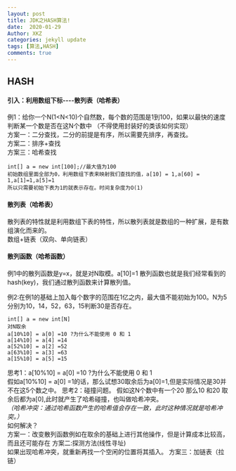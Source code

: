 ```yaml
---
layout: post
title: JDK之HASH算法!
date:  2020-01-29
Author: XKZ
categories: jekyll update
tags: [算法,HASH]
comments: true
---
```

## HASH
#### 引入：利用数组下标----散列表（哈希表）
例1：给你一个N(1<N<10)个自然数，每个数的范围是1到100，如果以最快的速度判断某一个数是否在这N个数中
（不得使用封装好的类该如何实现）  
方案一：二分查找，二分的前提是有序，所以需要先排序，再查找。  
方案二：排序+查找  
方案三：哈希查找  
````
int[] a = new int[100];//最大值为100
初始数组里面全部为0，利用数组下表来映射我们查找的值，a[10] = 1,a[60] = 1,a[1]=1,a[5]=1
所以只需要初始下表为1的就表示存在。时间复杂度为O(1)
````
#### 散列表（哈希表）
散列表的特性就是利用数组下表的特性，所以散列表就是数组的一种扩展，是有数组演化而来的。  
数组+链表（双向、单向链表）
#### 散列函数（哈希函数）
例1中的散列函数是y=x，就是对N取模。a[10]=1
散列函数也就是我们经常看到的hash(key)，我们通过散列函数来计算散列值。

例2:在例1的基础上加入每个数字的范围在1亿之内，最大值不能初始为100。N为5 分别为10，14，52，63，15判断30是否存在。  
````
int[] a = new int[N] 
对N取余
a[10%10] = a[0] =10 ?为什么不能使用 0 和 1
a[14%10] = a[4] =14
a[52%10] = a[2] =52
a[63%10] = a[3] =63
a[15%10] = a[5] =15 
````
思考1：a[10%10] = a[0] =10 ?为什么不能使用 0 和 1  
假如a[10%10] = a[0] =1的话，那么试想30取余后为a[0]=1,但是实际情况是30并不在这5个数之中。
思考2：碰撞问题。 假如这N个数中有一个20 那么10 和20 取余后都为a[0],此时就产生了哈希碰撞，也叫做哈希冲突。  
*（哈希冲突：通过哈希函数产生的哈希值会存在一致，此时这种情况就是哈希冲突。）*  
如何解决？  
方案一：改变散列函数例如在取余的基础上进行其他操作，但是计算成本比较高，而且还可能存在
方案二:探测方法(线性寻址)  
如果出现哈希冲突，就重新再找一个空闲的位置将其插入。
方案三：加链表（拉链）  
